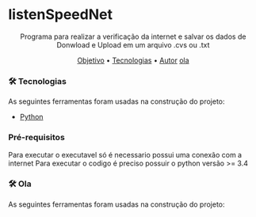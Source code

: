 # listenSpeedNet
<p align="center">
    Programa para realizar a verificação da internet e salvar os dados de Donwload e Upload em um arquivo .cvs ou .txt
</p>
<p align="center">
 <a href="#objetivo">Objetivo</a> •
 <a href="#tecnologias">Tecnologias</a> •
 <a href="#autor">Autor</a>
 <a href="#ola">ola</a>
</p>

### 🛠 Tecnologias

As seguintes ferramentas foram usadas na construção do projeto:

- [Python](https://www.python.org/)

### Pré-requisitos
Para executar o executavel só é necessario possui uma conexão com a internet
Para executar o codigo é preciso possuir o python versão >= 3.4

























































### 🛠 Ola

As seguintes ferramentas foram usadas na construção do projeto:
